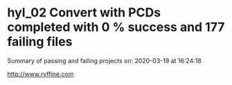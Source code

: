 # hyl_02 Convert with PCDs completed with 0 % success and 177 failing files

Summary of passing and failing projects on: 2020-03-19 at 16:24:18

http://www.ryffine.com
